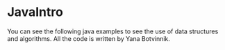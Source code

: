 # JavaIntro
You can see the following java examples to see the use of data structures and algorithms. All the code is written by Yana Botvinnik.
